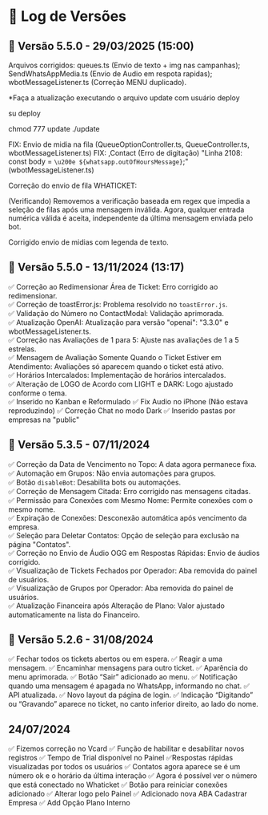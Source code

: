 # 📝 Log de Versões

## 🚀 Versão 5.5.0 - 29/03/2025 (15:00)

Arquivos corrigidos: queues.ts (Envio de texto + img nas campanhas); SendWhatsAppMedia.ts (Envio de Audio em respota rapidas); wbotMessageListener.ts (Correção MENU duplicado).

*Faça a atualização executando o arquivo update com usuário deploy

su deploy

chmod 777 update
./update

FIX: Envio de midia na fila (QueueOptionController.ts, QueueController.ts, wbotMessageListener.ts)
FIX: ,Contact (Erro de digitação) "Linha 2108: const body = `\u200e ${whatsapp.outOfHoursMessage}`;" (wbotMessageListener.ts)

Correção do envio de fila WHATICKET:

(Verificando) Removemos a verificação baseada em regex que impedia a seleção de filas após uma mensagem inválida. Agora, qualquer entrada numérica válida é aceita, independente da última mensagem enviada pelo bot.

Corrigido envio de midias com legenda de texto.


## 🚀 Versão 5.5.0 - 13/11/2024 (13:17)

✅ Correção ao Redimensionar Área de Ticket: Erro corrigido ao redimensionar.  
✅ Correção de toastError.js: Problema resolvido no `toastError.js`.  
✅ Validação do Número no ContactModal: Validação aprimorada.  
✅ Atualização OpenAI: Atualização para versão "openai": "3.3.0" e wbotMessageListener.ts.  
✅ Correção nas Avaliações de 1 para 5: Ajuste nas avaliações de 1 a 5 estrelas.  
✅ Mensagem de Avaliação Somente Quando o Ticket Estiver em Atendimento: Avaliações só aparecem quando o ticket está ativo.  
✅ Horários Intercalados: Implementação de horários intercalados.  
✅ Alteração de LOGO de Acordo com LIGHT e DARK: Logo ajustado conforme o tema.  
✅ Inserido no Kanban e Reformulado
✅ Fix Audio no iPhone (Não estava reproduzindo)
✅ Correção Chat no modo Dark
✅ Inserido pastas por empresas na "public"

## 🚀 Versão 5.3.5 - 07/11/2024

✅ Correção da Data de Vencimento no Topo: A data agora permanece fixa.  
✅ Automação em Grupos: Não envia automações para grupos.  
✅ Botão `disableBot`: Desabilita bots ou automações.  
✅ Correção de Mensagem Citada: Erro corrigido nas mensagens citadas.  
✅ Permissão para Conexões com Mesmo Nome: Permite conexões com o mesmo nome.  
✅ Expiração de Conexões: Desconexão automática após vencimento da empresa.  
✅ Seleção para Deletar Contatos: Opção de seleção para exclusão na página "Contatos".  
✅ Correção no Envio de Áudio OGG em Respostas Rápidas: Envio de áudios corrigido.  
✅ Visualização de Tickets Fechados por Operador: Aba removida do painel de usuários.  
✅ Visualização de Grupos por Operador: Aba removida do painel de usuários.  
✅ Atualização Financeira após Alteração de Plano: Valor ajustado automaticamente na lista do Financeiro.

## 🚀 Versão 5.2.6 - 31/08/2024

✅ Fechar todos os tickets abertos ou em espera.
✅ Reagir a uma mensagem.
✅ Encaminhar mensagens para outro ticket.
✅ Aparência do menu aprimorada.
✅ Botão “Sair” adicionado ao menu.
✅ Notificação quando uma mensagem é apagada no WhatsApp, informando no chat.
✅ API atualizada.
✅ Novo layout da página de login.
✅ Indicação “Digitando” ou “Gravando” aparece no ticket, no canto inferior direito, ao lado do nome.

## 24/07/2024

✅ Fizemos correção no Vcard
✅ Função de habilitar e desabilitar novos registros
✅ Tempo de Trial disponível no Painel
✅Respostas rápidas visualizadas por todos os usuários
✅ Contatos agora aparece se é um número ok e o horário da última interação
✅ Agora é possível ver o número que está conectado no Whaticket
✅ Botão para reiniciar conexões adicionado
✅ Alterar logo pelo Painel
✅ Adicionado nova ABA Cadastrar Empresa
✅ Add Opção Plano Interno
